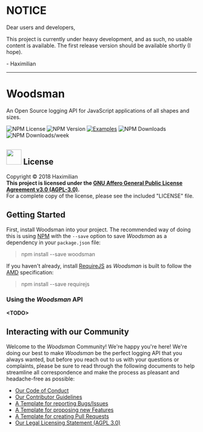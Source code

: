 # NOTICE
Dear users and developers,

This project is currently under heavy development, and as such, no usable content is available. The first release version should be available shortly (I hope).

\- Haximilian

---

# Woodsman
An Open Source logging API for JavaScript applications of all shapes and sizes.

![NPM License](https://img.shields.io/npm/l/woodsman.svg)
![NPM Version](https://img.shields.io/npm/v/woodsman.svg)
[![Examples](https://www.libhive.com/providers/npm/packages/woodsman/examples/badge.svg)](https://www.libhive.com/providers/npm/packages/woodsman)
![NPM Downloads](https://img.shields.io/npm/dt/woodsman.svg)
![NPM Downloads/week](https://img.shields.io/npm/dw/woodsman.svg)

## [<img src="https://opensource.org/files/osi_symbol.png" style="width: 40px;">](https://opensource.org/licenses/AGPL-3.0) License
Copyright &copy; 2018 Haximilian<br/>
**This project is licensed under the [GNU Affero General Public License Agreement v3.0 (AGPL-3.0)](https://opensource.org/licenses/AGPL-3.0).**<br>
For a complete copy of the license, please see the included "LICENSE" file.

## Getting Started
First, install Woodsman into your project. The recommended way of doing this is using [NPM](https://www.npmjs.com/) with the `--save` option to save *Woodsman* as a dependency in your `package.json` file:

> npm install --save woodsman

If you haven't already, install [RequireJS](http://requirejs.org/) as *Woodsman* is built to follow the [AMD](https://en.wikipedia.org/wiki/Asynchronous_module_definition) specification:

> npm install --save requirejs

### Using the *Woodsman* API
**&lt;TODO&gt;**

## Interacting with our Community
Welcome to the *Woodsman* Community! We're happy you're here! We're doing our best to make *Woodsman* be the perfect logging API that you always wanted, but before you reach out to us with your questions or complaints, please be sure to read through the following documents to help streamline all correspondence and make the process as pleasant and headache-free as possible:
 - [Our Code of Conduct](.github/CODE_OF_CONDUCT.md)
 - [Our Contributor Guidelines](.github/CONTRIBUTING.md)
 - [A Template for reporting Bugs/Issues](.github/ISSUE_TEMPLATE/bug_report.md)
 - [A Template for proposing new Features](.github/ISSUE_TEMPLATE/feature_request.md)
 - [A Template for creating Pull Requests](.github/PULL_REQUEST_TEMPLATE.md)
 - [Our Legal Licensing Statement (AGPL 3.0)](LICENSE.md)
